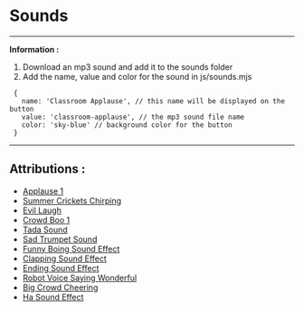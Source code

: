# Sounds

---

**Information :**

 1. Download an mp3 sound and add it to the sounds folder
 2. Add the name, value and color for the sound in js/sounds.mjs
 ```
  {
    name: 'Classroom Applause', // this name will be displayed on the button
    value: 'classroom-applause', // the mp3 sound file name
    color: 'sky-blue' // background color for the button
  }
```

---

## Attributions :
- [Applause 1](https://bigsoundbank.com/detail-2363-applause-1.html)
- [Summer Crickets Chirping](https://soundbible.com/295-Summer-Crickets-Chirping.html)
- [Evil Laugh](https://soundbible.com/200-Evil-Laugh.html)
- [Crowd Boo 1](https://soundbible.com/445-Crowd-Boo-1.html)
- [Tada Sound](https://www.freesoundslibrary.com/tada-sound/)
- [Sad Trumpet Sound](https://www.freesoundslibrary.com/sad-trumpet-sound/)
- [Funny Boing Sound Effect](https://www.freesoundslibrary.com/funny-boing-sound-effect/)
- [Clapping Sound Effect](https://www.freesoundslibrary.com/clapping-sound-effect/)
- [Ending Sound Effect](https://www.freesoundslibrary.com/ending-sound-effect/)
- [Robot Voice Saying Wonderful](https://www.freesoundslibrary.com/robot-voice-saying-wonderful/)
- [Big Crowd Cheering](https://www.freesoundslibrary.com/big-crowd-cheering/)
- [Ha Sound Effect](https://www.freesoundslibrary.com/ha-sound-effect/)